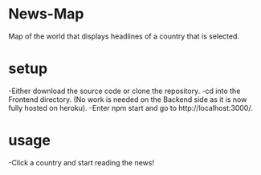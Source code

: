 # News-Map

Map of the world that displays headlines of a country that is selected.


# setup

-Either download the source code or clone the repository.
-cd into the Frontend directory. (No work is needed on the Backend side as it is now fully hosted on heroku).
-Enter npm start and go to http://localhost:3000/.

# usage

-Click a country and start reading the news!
